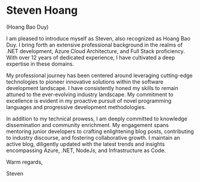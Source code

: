 # Steven Hoang
(Hoang Bao Duy)

I am pleased to introduce myself as Steven, also recognized as Hoang Bao Duy. I bring forth an extensive professional background in the realms of .NET development, Azure Cloud Architecture, and Full Stack proficiency. With over 12 years of dedicated experience, I have cultivated a deep expertise in these domains.

My professional journey has been centered around leveraging cutting-edge technologies to pioneer innovative solutions within the software development landscape. I have consistently honed my skills to remain attuned to the ever-evolving industry landscape. My commitment to excellence is evident in my proactive pursuit of novel programming languages and progressive development methodologies.

In addition to my technical prowess, I am deeply committed to knowledge dissemination and community enrichment. My engagement spans mentoring junior developers to crafting enlightening blog posts, contributing to industry discourse, and fostering collaborative growth. I maintain an active blog, diligently updated with the latest trends and insights encompassing Azure, .NET, NodeJs, and Infrastructure as Code.

Warm regards,

Steven